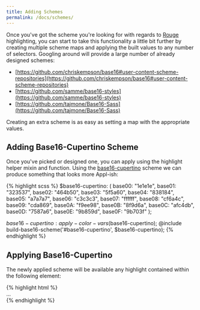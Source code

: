 ```yaml
---
title: Adding Schemes
permalink: /docs/schemes/
---
```


Once you've got the scheme you're looking for with regards to [Rouge](http://rouge.jneen.net/) highlighting, you can start to take this functionality a little bit further by creating multiple scheme maps and applying the built values to any number of selectors.  Googling around will provide a large number of already designed schemes:

- [https://github.com/chriskempson/base16#user-content-scheme-repositories](https://github.com/chriskempson/base16#user-content-scheme-repositories)
- [https://github.com/samme/base16-styles](https://github.com/samme/base16-styles)
- [https://github.com/tajmone/Base16-Sass](https://github.com/tajmone/Base16-Sass)

Creating an extra scheme is as easy as setting a map with the appropriate values.

## Adding Base16-Cupertino Scheme

Once you've picked or designed one, you can apply using the highlight helper mixin and function.  Using the [base16-cupertino](https://github.com/Defman21/base16-cupertino-scheme) scheme we can produce something that looks more Appl-ish:

<div class=".base16-cupertino">
{% highlight scss %}
$base16-cupertino: (
  base00: "1e1e1e",
  base01: "323537",
  base02: "464b50",
  base03: "5f5a60",
  base04: "838184",
  base05: "a7a7a7",
  base06: "c3c3c3",
  base07: "ffffff",
  base08: "cf6a4c",
  base09: "cda869",
  base0A: "f9ee98",
  base0B: "8f9d6a",
  base0C: "afc4db",
  base0D: "7587a6",
  base0E: "9b859d",
  base0F: "9b703f"
);

$base16-cupertino: apply-color-vars($base16-cupertino);
@include build-base16-scheme('#base16-cupertino', $base16-cupertino);
{% endhighlight %} 
</div>

## Applying Base16-Cupertino

The newly applied scheme will be available any highlight contained within the following element:

<div id="base16-cupertino">
{% highlight html %}
<!-- Will be applied using background-color: var(--base01) -->
<div id="base16-cupertino">
    ...
</div>
{% endhighlight %}
</div>

